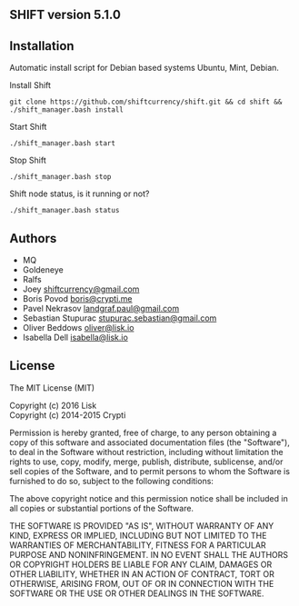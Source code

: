 ## SHIFT version 5.1.0

## Installation

Automatic install script for Debian based systems Ubuntu, Mint, Debian.

Install Shift
```
git clone https://github.com/shiftcurrency/shift.git && cd shift && ./shift_manager.bash install
```
Start Shift
```
./shift_manager.bash start
```
Stop Shift
```
./shift_manager.bash stop
```
Shift node status, is it running or not?
```
./shift_manager.bash status
```


## Authors
- MQ <Shift Team>
- Goldeneye <Shift Team>
- Ralfs <Shift Team>
- Joey <shiftcurrency@gmail.com>
- Boris Povod <boris@crypti.me>
- Pavel Nekrasov <landgraf.paul@gmail.com>
- Sebastian Stupurac <stupurac.sebastian@gmail.com>
- Oliver Beddows <oliver@lisk.io>
- Isabella Dell <isabella@lisk.io>

## License

The MIT License (MIT)

Copyright (c) 2016 Lisk  
Copyright (c) 2014-2015 Crypti

Permission is hereby granted, free of charge, to any person obtaining a copy of this software and associated documentation files (the "Software"), to deal in the Software without restriction, including without limitation the rights to use, copy, modify, merge, publish, distribute, sublicense, and/or sell copies of the Software, and to permit persons to whom the Software is furnished to do so, subject to the following conditions:  

The above copyright notice and this permission notice shall be included in all copies or substantial portions of the Software.

THE SOFTWARE IS PROVIDED "AS IS", WITHOUT WARRANTY OF ANY KIND, EXPRESS OR IMPLIED, INCLUDING BUT NOT LIMITED TO THE WARRANTIES OF MERCHANTABILITY, FITNESS FOR A PARTICULAR PURPOSE AND NONINFRINGEMENT. IN NO EVENT SHALL THE AUTHORS OR COPYRIGHT HOLDERS BE LIABLE FOR ANY CLAIM, DAMAGES OR OTHER LIABILITY, WHETHER IN AN ACTION OF CONTRACT, TORT OR OTHERWISE, ARISING FROM, OUT OF OR IN CONNECTION WITH THE SOFTWARE OR THE USE OR OTHER DEALINGS IN THE SOFTWARE.
